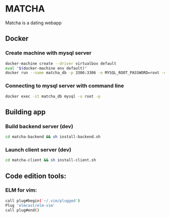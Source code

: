 # MATCHA

Matcha is a dating webapp

## Docker
### Create machine with mysql server
```sh
docker-machine create --driver virtualbox default
eval "$(docker-machine env default)"
docker run --name matcha_db -p 3306:3306 -e MYSQL_ROOT_PASSWORD=root -e MYSQL_USER=root -e MYSQL_PASSWORD=root -d mysql/mysql-server:8.0
```
### Connecting to mysql server with command line
```sh
docker exec -it matcha_db mysql -u root -p
```

## Building app
### Build backend server (dev)
```sh
cd matcha-backend && sh install-backend.sh
```

### Launch client server (dev)
```sh
cd matcha-client && sh install-client.sh
```

## Code edition tools:

### ELM for vim:
```sh
call plug#begin('~/.vim/plugged')
Plug 'elmcast/elm-vim'
call plug#end()
```
